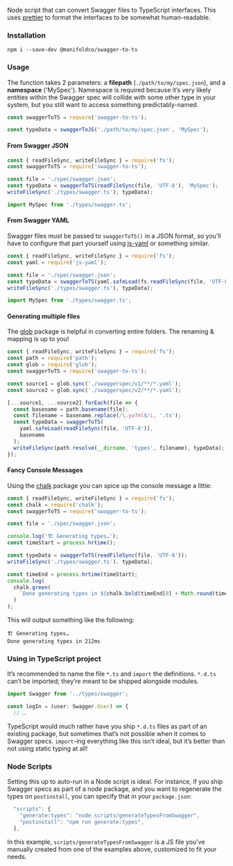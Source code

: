 Node script that can convert Swagger files to TypeScript interfaces. This uses
[prettier][prettier] to format the interfaces to be somewhat human-readable.

### Installation

```shell
npm i --save-dev @manifoldco/swagger-to-ts
```

### Usage

The function takes 2 parameters: a **filepath** (`./path/to/my/spec.json`),
and a **namespace** ('MySpec'). Namespace is required because it’s very
likely entities within the Swagger spec will collide with some other type in
your system, but you still want to access something predictably-named.

```js
const swaggerToTS = require('swagger-to-ts');

const typeData = swaggerToJS('./path/to/my/spec.json', 'MySpec');
```

#### From Swagger JSON

```js
const { readFileSync, writeFileSync } = require('fs');
const swaggerToTS = require('swagger-to-ts');

const file = './spec/swagger.json';
const typeData = swaggerToTS(readFileSync(file, 'UTF-8'), 'MySpec');
writeFileSync('./types/swagger.ts'), typeData);
```

```js
import MySpec from './types/swagger.ts';
```

#### From Swagger YAML

Swagger files must be passed to `swaggerToTS()` in a JSON format, so you’ll
have to configure that part yourself using [js-yaml][js-yaml] or something
similar.

```js
const { readFileSync, writeFileSync } = require('fs');
const yaml = require('js-yaml');

const file = './spec/swagger.json';
const typeData = swaggerToTS(yaml.safeLoad(fs.readFileSync(file, 'UTF-8')), 'MySpec');
writeFileSync('./types/swagger.ts'), typeData);
```

```js
import MySpec from './types/swagger.ts';
```

#### Generating multiple files

The [glob][glob] package is helpful in converting entire folders. The
renaming & mapping is up to you!

```js
const { readFileSync, writeFileSync } = require('fs');
const path = require('path');
const glob = require('glob');
const swaggerToTS = require('swagger-to-ts');

const source1 = glob.sync('./swaggerspec/v1/**/*.yaml');
const source2 = glob.sync('./swaggerspec/v2/**/*.yaml');

[...source1, ...source2].forEach(file => {
  const basename = path.basename(file);
  const filename = basename.replace(/\.ya?ml$/i, '.ts');
  const typeData = swaggerToTS(
    yaml.safeLoad(readFileSync(file, 'UTF-8')),
    basename
  );
  writeFileSync(path.resolve(__dirname, 'types', filename), typeData);
});
```

#### Fancy Console Messages

Using the [chalk][chalk] package you can spice up the console message a little:

```js
const { readFileSync, writeFileSync } = require('fs');
const chalk = require('chalk');
const swaggerToTS = require('swagger-to-ts');

const file = './spec/swagger.json';

console.log('🏗 Generating types…');
const timeStart = process.hrtime();

const typeData = swaggerToTS(readFileSync(file, 'UTF-8'));
writeFileSync('./types/swagger.ts'), typeData);

const timeEnd = process.hrtime(timeStart);
console.log(
  chalk.green(
    `Done generating types in ${chalk.bold(timeEnd[0] + Math.round(timeEnd[1] / 1000000))}ms`
  )
);
```

This will output something like the following:

```shell
🏗 Generating types…
Done generating types in 212ms
```

### Using in TypeScript project

It’s recommended to name the file `*.ts` and `import` the definitions. `*.d.ts`
can’t be imported; they’re meant to be shipped alongside modules.

```js
import Swagger from '../types/swagger';

const logIn = (user: Swagger.User) => {
  // …
```

TypeScript would much rather have you ship `*.d.ts` files as part of an
existing package, but sometimes that’s not possible when it comes to Swagger
specs. `import`-ing everything like this isn’t ideal, but it’s better than
not using static typing at all!

### Node Scripts

Setting this up to auto-run in a Node script is ideal. For instance, if you
ship Swagger specs as part of a node package, and you want to regenerate the
types on `postinstall`, you can specify that in your `package.json`:

```js
  "scripts": {
    "generate:types": "node scripts/generateTypesFromSwagger",
    "postinstall": "npm run generate:types",
  },
```

In this example, `scripts/generateTypesFromSwagger` is a JS file you’ve manually
created from one of the examples above, customized to fit your needs.

[chalk]: https://www.npmjs.com/package/chalk
[glob]: https://npmjs.com/glob
[js-yaml]: https://npmjs.com/js-yaml
[prettier]: https://npmjs.com/prettier
